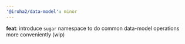 ```yaml
---
'@iroha2/data-model': minor
---
```


**feat**: introduce `sugar` namespace to do common data-model operations more conveniently (wip)
